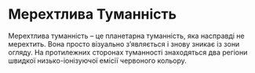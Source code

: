 # Мерехтлива Туманність

Мерехтлива туманність – це планетарна туманність, яка насправді не мерехтить.
Вона просто візуально з’являється і знову зникає із зони огляду. На протилежних
сторонах туманності знаходяться два регіони швидкої низько-іонізуючої емісії
червоного кольору.
